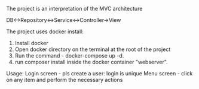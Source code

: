 The project is an interpretation of the MVC architecture

DB<->Repository<->Service<->Controller->View

The project uses docker install:
1. Install docker
2. Open docker directory on the terminal at the root of the project
3. Run the command - docker-compose up -d.
4. run composer install inside the docker container "webserver".

Usage: 
Login screen - pls create a user: login is unique
Menu screen - click on any item and perform the necessary actions